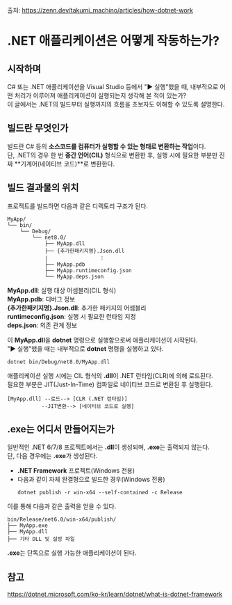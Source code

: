 출처:  https://zenn.dev/takumi_machino/articles/how-dotnet-work  
  
# .NET 애플리케이션은 어떻게 작동하는가?

## 시작하며
C# 또는 .NET 애플리케이션을 Visual Studio 등에서 "▶ 실행"했을 때, 내부적으로 어떤 처리가 이루어져 애플리케이션이 실행되는지 생각해 본 적이 있는가?  
이 글에서는 .NET의 빌드부터 실행까지의 흐름을 초보자도 이해할 수 있도록 설명한다.  
  
  
## 빌드란 무엇인가
빌드란 C# 등의 **소스코드를 컴퓨터가 실행할 수 있는 형태로 변환하는 작업**이다.  
단, .NET의 경우 한 번 **중간 언어(CIL)** 형식으로 변환한 후, 실행 시에 필요한 부분만 진짜 **기계어(네이티브 코드)**로 변환한다.  
  
## 빌드 결과물의 위치
프로젝트를 빌드하면 다음과 같은 디렉토리 구조가 된다.  
  
```
MyApp/
└── bin/
    └── Debug/
        └── net8.0/
            ├── MyApp.dll
            ├── {추가한패키지명}.Json.dll
            |　               ︙
            ├── MyApp.pdb
            ├── MyApp.runtimeconfig.json
            └── MyApp.deps.json
```
  
**MyApp.dll**: 실행 대상 어셈블리(CIL 형식)    
**MyApp.pdb**: 디버그 정보    
**{추가한패키지명}.Json.dll**: 추가한 패키지의 어셈블리  
**runtimeconfig.json**: 실행 시 필요한 런타임 지정  
**deps.json**: 의존 관계 정보  
  
이 **MyApp.dll**을 **dotnet** 명령으로 실행함으로써 애플리케이션이 시작된다.  
"▶ 실행"했을 때는 내부적으로 **dotnet** 명령을 실행하고 있다.  
  
```
dotnet bin/Debug/net8.0/MyApp.dll
```
  
애플리케이션 실행 시에는 CIL 형식의 **.dll**이 .NET 런타임(CLR)에 의해 로드된다.  
필요한 부분은 JIT(Just-In-Time) 컴파일로 네이티브 코드로 변환된 후 실행된다.  
  
```
[MyApp.dll] --로드--> [CLR (.NET 런타임)]
           --JIT변환--> [네이티브 코드로 실행]
```
  
  
## .exe는 어디서 만들어지는가
일반적인 .NET 6/7/8 프로젝트에서는 **.dll**이 생성되며, **.exe**는 출력되지 않는다.  
단, 다음 경우에는 **.exe**가 생성된다.  
  
- **.NET Framework** 프로젝트(Windows 전용) 
- 다음과 같이 자체 완결형으로 빌드한 경우(Windows 전용)
  ```
  dotnet publish -r win-x64 --self-contained -c Release
  ```
  
이를 통해 다음과 같은 출력을 얻을 수 있다.
  
```
bin/Release/net6.0/win-x64/publish/
├── MyApp.exe
├── MyApp.dll
├── 기타 DLL 및 설정 파일
```
  
**.exe**는 단독으로 실행 가능한 애플리케이션이 된다.
  
  
## 참고
https://dotnet.microsoft.com/ko-kr/learn/dotnet/what-is-dotnet-framework  